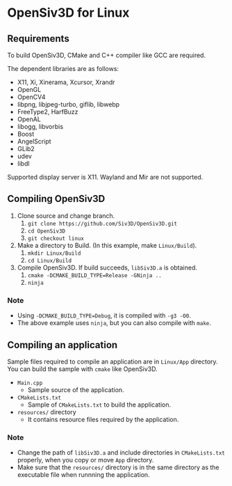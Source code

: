# OpenSiv3D for Linux


## Requirements
To build OpenSiv3D, CMake and C++ compiler like GCC are required.

The dependent libraries are as follows:
- X11, Xi, Xinerama, Xcursor, Xrandr
- OpenGL
- OpenCV4
- libpng, libjpeg-turbo, giflib, libwebp
- FreeType2, HarfBuzz
- OpenAL
- libogg, libvorbis
- Boost
- AngelScript
- GLib2
- udev
- libdl

Supported display server is X11.
Wayland and Mir are not supported.


## Compiling OpenSiv3D
1. Clone source and change branch.
	1. `git clone https://github.com/Siv3D/OpenSiv3D.git`
	1. `cd OpenSiv3D`
	1. `git checkout linux`
1. Make a directory to Build. (In this example, make `Linux/Build`).
	1. `mkdir Linux/Build`
	1. `cd Linux/Build`
1. Compile OpenSiv3D. If build succeeds, `libSiv3D.a` is obtained.
	1. `cmake -DCMAKE_BUILD_TYPE=Release -GNinja ..`
	1. `ninja`

### Note
- Using `-DCMAKE_BUILD_TYPE=Debug`, it is compiled with `-g3 -O0`.
- The above example uses `ninja`, but you can also compile with `make`.


## Compiling an application
Sample files required to compile an application are in `Linux/App` directory.
You can build the sample with `cmake` like OpenSiv3D.
- `Main.cpp`
	- Sample source of the application.
- `CMakeLists.txt`
	- Sample of `CMakeLists.txt` to build the application.
- `resources/` directory
	- It contains resource files required by the application.

### Note
- Change the path of `libSiv3D.a` and include directories in `CMakeLists.txt` properly, when you copy or move `App` directory.
- Make sure that the `resources/` directory is in the same directory as the executable file when runnning the application.
